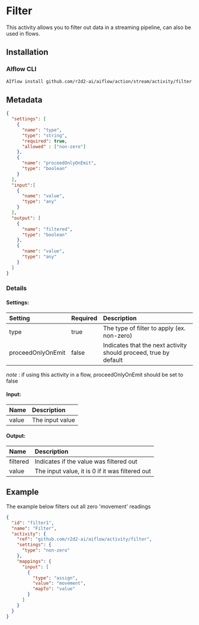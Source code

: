 <!--
title: Filter
weight: 4603
-->

# Filter
This activity allows you to filter out data in a streaming pipeline, can also be used in flows.


## Installation
### AIflow CLI
```bash
AIflow install github.com/r2d2-ai/aiflow/action/stream/activity/filter
```

## Metadata
```json
{
  "settings": [
    {
      "name": "type",
      "type": "string",
      "required": true,
      "allowed" : ["non-zero"]
    },
    {
      "name": "proceedOnlyOnEmit",
      "type": "boolean"
    }
  ],
  "input":[
    {
      "name": "value",
      "type": "any"
    }
  ],
  "output": [
    {
      "name": "filtered",
      "type": "boolean"
    },
    {
      "name": "value",
      "type": "any"
    }
  ]
}
```

### Details
#### Settings:
| Setting     | Required | Description |
|:------------|:---------|:------------|
| type              | true   | The type of filter to apply (ex. non-zero)
| proceedOnlyOnEmit | false  | Indicates that the next activity should proceed, true by default
_note_ : if using this activity in a flow, proceedOnlyOnEmit should be set to false

#### Input:
| Name     | Description |
|:------------|:---------|
| value    | The input value

#### Output:
| Name     | Description |
|:------------|:---------|
| filtered    | Indicates if the value was filtered out
| value    | The input value, it is 0 if it was filtered out


## Example
The example below filters out all zero 'movement' readings

```json
{
  "id": "filter1",
  "name": "Filter",
  "activity": {
    "ref": "github.com/r2d2-ai/aiflow/activity/filter",
    "settings": {
      "type": "non-zero"
    },
    "mappings": {
      "input": [
        {
          "type": "assign",
          "value": "movement",
          "mapTo": "value"
        }
      ]
    }
  }
}
```